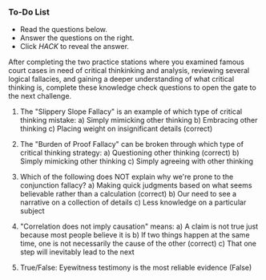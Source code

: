 

<div class="aside">
<h3>To-Do List</h3>
<ul>
  <li>Read the questions below.</li>
  <li>Answer the questions on the right.</li>
  <li>Click <em>HACK</em> to reveal the answer.</li>
</ul>
</div>

After completing the two practice stations where you examined famous court cases in need of critical thinkinking and analysis, reviewing several logical fallacies, and gaining a deeper understanding of what critical thinking is, complete these knowledge check questions to open the gate to the next challenge. 

1. The "Slippery Slope Fallacy" is an example of which type of critical thinking mistake: 
a) Simply mimicking other thinking
b) Embracing other thinking
c) Placing weight on insignificant details (correct)

2. The "Burden of Proof Fallacy" can be broken through which type of critical thinking strategy:
a) Questioning other thinking (correct)
b) Simply mimicking other thinking
c) Simply agreeing with other thinking

3. Which of the following does NOT explain why we're prone to the conjunction fallacy?
a) Making quick judgments based on what seems believable rather than a calculation (correct)
b) Our need to see a narrative on a collection of details
c) Less knowledge on a particular subject

4. "Correlation does not imply causation" means:
a) A claim is not true just because most people believe it is
b) If two things happen at the same time, one is not necessarily the cause of the other (correct)
c) That one step will inevitably lead to the next

5. True/False: Eyewitness testimony is the most reliable evidence (False)
